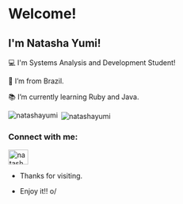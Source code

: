 # Welcome!

 

## I'm Natasha Yumi!

 

:computer: I'm Systems Analysis and Development Student!

:house_with_garden: I’m from Brazil.

:books: I’m currently learning Ruby and Java.
 
<p><img align="left" src="https://github-readme-stats.vercel.app/api/top-langs?username=natashayumi&show_icons=true&locale=en&layout=compact" alt="natashayumi" /></p>

<p>&nbsp;<img align="center" src="https://github-readme-stats.vercel.app/api?username=natashayumi&show_icons=true&locale=en" alt="natashayumi" /></p>

<h3 align="left">Connect with me:</h3>
<p align="left">
<a href="https://linkedin.com/in/natasha-nakayama" target="blank"><img align="center" src="https://raw.githubusercontent.com/rahuldkjain/github-profile-readme-generator/master/src/images/icons/Social/linked-in-alt.svg" alt="natasha-nakayama" height="30" width="40" /></a>
</p>

- Thanks for visiting.

- Enjoy it!! o/
